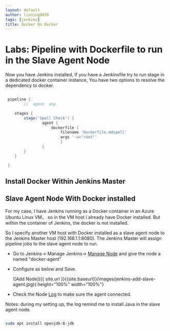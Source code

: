 ```yaml
---
layout: default
author: liuning0820
tags: [jenkins]
title: Docker On Docker
---
```


# Labs: Pipeline with Dockerfile to run in the Slave Agent Node

Now you have Jenkins installed, If you have a Jenkinsfile try to run stage in a dedicated docker container instance, You have two options to resolve the dependency to docker.

```groovy

 pipeline {
        //  agent  any

    stages {
        stage('Spell Check') {
                agent {
                    dockerfile {
                        filename 'Dockerfile.mdspell'
                        args '-u="root"'
                        }
                }
        }
    }

 }

```

## Install Docker Within Jenkins Master

## Slave Agent Node With Docker installed

For my case, I have Jenkins running as a Docker container in an Azure Ubuntu Linux VM， so in the VM host I already have Docker installed. But within the container of Jenkins, the docker is not installed.

So I specify another VM host with Docker installed as a slave agent node to the Jenkins Master host (192.168.1.1:8080). The Jenkins Master will assign pipeline jobs to the slave agent node to run.

- Go to Jenkins-> Manage Jenkins-> [Manage Node](http://192.168.1.1:8080/computer/new) and give the node a named "docker-agent"
- Configure as below and Save.

    ![Add Node]({{ site.url }}{{site.baseurl}}/images/jenkins-add-slave-agent.jpg){:height="100%" width="100%"}

- Check the Node [Log](http://192.168.1.1:8080/computer/docker-agent/log) to make sure the agent connected.

Notes: during my setting up, the log remind me to install Java in the slave agent node.

```sh

sudo apt install openjdk-8-jdk


```
